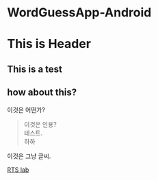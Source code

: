 # WordGuessApp-Android

This is Header
================

This is a test
--------------

## how about this?

이것은 어떤가? 

> 이것은 인용?  
테스트.   
하하

이것은 그냥 글씨. 

[RTS lab](http://rts.gnu.ac.kr "실시간 시스템 연구실")
